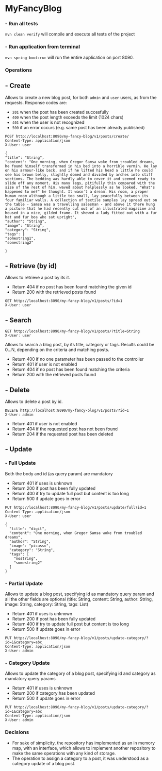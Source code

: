 # MyFancyBlog

### - Run all tests
`mvn clean verify` will compile and execute all tests of the project

### - Run application from terminal
`mvn spring-boot:run` will run the entire application on port 8090.

### Operations

## - Create
  Allows to create a new blog post, for both `admin` and `user` users, as from the requests. Response codes are:
- `201` when the post has been created succesfully
- `400` when the post length exceeds the limit (1024 chars)
- `401` when the user is not recognized 
- `500` if an error occurs (e.g. same post has been already published)
```
POST http://localhost:8090/my-fancy-blog/v1/posts/create/
Content-Type: application/json
X-User: user

{
"title": "String",
"content": "One morning, when Gregor Samsa woke from troubled dreams, he found himself transformed in his bed into a horrible vermin. He lay on his armour-like back, and if he lifted his head a little he could see his brown belly, slightly domed and divided by arches into stiff sections. The bedding was hardly able to cover it and seemed ready to slide off any moment. His many legs, pitifully thin compared with the size of the rest of him, waved about helplessly as he looked. "What's happened to me?" he thought. It wasn't a dream. His room, a proper human room although a little too small, lay peacefully between its four familiar walls. A collection of textile samples lay spread out on the table - Samsa was a travelling salesman - and above it there hung a picture that he had recently cut out of an illustrated magazine and housed in a nice, gilded frame. It showed a lady fitted out with a fur hat and fur boa who sat upright",
"author": "String",
"image": "String",
"category": "String",
"tags": [
"somestring1",
"somestring2"

}
```
## - Retrieve (by id)
Allows to retrieve a post by its it. 

- Return 404 if no post has been found matching the given id
- Return 200 with the retrieved posts found

```
GET http://localhost:8090/my-fancy-blog/v1/posts/?id=1
X-User: user
```


## - Search
````
GET http://localhost:8090/my-fancy-blog/v1/posts/?title=String
X-User: user
````
  Allows to search a blog post, by its title, category or tags. Results could be 0...N, depending on the criteria and matching posts.
- Return 400 if no one parameter has been passed to the controller
- Return 401 if user is not enabled
- Return 404 if no post has been found matching the criteria
- Return 200 with the retrieved posts found


## - Delete
Allows to delete a post by id.

```
DELETE http://localhost:8090/my-fancy-blog/v1/posts/?id=1
X-User: admin
```
- Return 401 if user is not enabled
- Return 404 if the requested post has not been found
- Return 204 if the requested post has been deleted

## - Update
### - Full Update
Both the body and id (as query param) are mandatory

- Return 401 if uses is unknown
- Return 200 if post has been fully updated
- Return 400 if try to update full post but content is too long
- Return 500 if update goes in error

```
PUT http://localhost:8090/my-fancy-blog/v1/posts/update/full?id=1
Content-Type: application/json
X-User: user

{
  "title": "digit",
  "content": "One morning, when Gregor Samsa woke from troubled dreams",
  "author": "String",
  "image": "picasso",
  "category": "String",
  "tags": [
    "nostring",
    "somestring2"
  ]
}
```

### - Partial Update 
Allows to update a blog post, specifying id as mandatory query param and all the other fields are optional
(title: String, content: String, author: String, image: String, category: String, tags: List<String>)

- Return 401 if uses is unknown
- Return 200 if post has been fully updated
- Return 400 if try to update full post but content is too long
- Return 500 if update goes in error


```
PUT http://localhost:8090/my-fancy-blog/v1/posts/update-category/?id=1&category=abc
Content-Type: application/json
X-User: admin
```

### - Category Update
Allows to update the category of a blog post, specifying id and category as mandatory query params

- Return 401 if uses is unknown
- Return 200 if category has been updated
- Return 500 if update goes in error

```
PUT http://localhost:8090/my-fancy-blog/v1/posts/update-category/?id=1&category=abc
Content-Type: application/json
X-User: admin
```

### Decisions

- For sake of simplicity, the repository has implemented as an in memory map, with an interface, which allows to implement another repository to make the same operations with any kind of storage.
- The operation to assign a category to a post, it was understood as a category update of a blog post.


